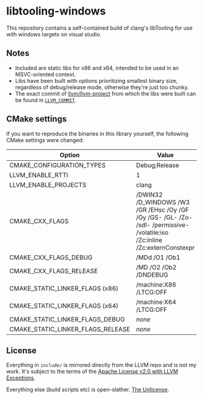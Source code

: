 # libtooling-windows

This repository contains a self-contained build of clang's libTooling for use with windows targets on visual studio.

## Notes

-   Included are static libs for x86 and x64, intended to be used in an MSVC-oriented context.
-   Libs have been built with options prioritizing smallest binary size, regardless of debug/release mode,
    otherwise they're just too chunky.
-   The exact commit of [llvm/llvm-project] from which the libs were built can be found in [`LLVM_COMMIT`].

## CMake settings

If you want to reproduce the binaries in this library yourself, the following CMake settings were changed:

| Option                            | Value                                                                                                                       |
| --------------------------------- | --------------------------------------------------------------------------------------------------------------------------- |
| CMAKE_CONFIGURATION_TYPES         | Debug;Release                                                                                                               |
| LLVM_ENABLE_RTTI                  | 1                                                                                                                           |
| LLVM_ENABLE_PROJECTS              | clang                                                                                                                       |
| CMAKE_CXX_FLAGS                   | /DWIN32 /D_WINDOWS /W3 /GR /EHsc /Oy /GF /Gy /GS- /GL- /Zo- /sdl- /permissive- /volatile:iso /Zc:inline /Zc:externConstexpr |
| CMAKE_CXX_FLAGS_DEBUG             | /MDd /O1 /Ob1                                                                                                               |
| CMAKE_CXX_FLAGS_RELEASE           | /MD /O2 /Ob2 /DNDEBUG                                                                                                       |
| CMAKE_STATIC_LINKER_FLAGS (x86)   | /machine:X86 /LTCG:OFF                                                                                                      |
| CMAKE_STATIC_LINKER_FLAGS (x64)   | /machine:X64 /LTCG:OFF                                                                                                      |
| CMAKE_STATIC_LINKER_FLAGS_DEBUG   | _none_                                                                                                                      |
| CMAKE_STATIC_LINKER_FLAGS_RELEASE | _none_                                                                                                                      |

## License

Everything in `include/` is mirrored directly from the LLVM repo and is not my work.
It's subject to the terms of the [Apache License v2.0 with LLVM Exceptions](include/LICENSE.txt).

Everything else (build scripts etc) is open-slather. [The Unlicense](LICENSE).

[llvm/llvm-project]: https://github.com/llvm/llvm-project
[`llvm_commit`]: LLVM_COMMIT

